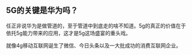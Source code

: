## 5G的关键是华为吗？

任正非说华为是做管道的，至于管道中到底走的啥不知道。5g的真正的价值在于依托5g能力带来的应用，这才是5g这场盛宴的重头戏。

就像4g移动互联网诞生了微信、今日头条以及一大批成功的消费互联网企业。

